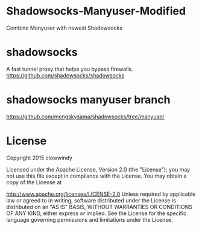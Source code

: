# Shadowsocks-Manyuser-Modified
Combine Manyuser with newest Shadowsocks

# shadowsocks
A fast tunnel proxy that helps you bypass firewalls.
https://github.com/shadowsocks/shadowsocks

# shadowsocks manyuser branch
https://github.com/mengskysama/shadowsocks/tree/manyuser

# License
Copyright 2015 clowwindy

Licensed under the Apache License, Version 2.0 (the "License"); you may not use this file except in compliance with the License. You may obtain a copy of the License at

http://www.apache.org/licenses/LICENSE-2.0
Unless required by applicable law or agreed to in writing, software distributed under the License is distributed on an "AS IS" BASIS, WITHOUT WARRANTIES OR CONDITIONS OF ANY KIND, either express or implied. See the License for the specific language governing permissions and limitations under the License.
